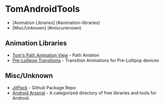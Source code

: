 # TomAndroidTools
* [Animation Libraries] (#animation-libraries)
* [Misc/Unknown] (#miscunknown)

## Animation Libraries
* [Tom's Path Animation View](https://github.com/tspaulding0222/TomAndroidAnimatePathView) - Path Aniation
* [Pre-Lollipop Transitions](https://github.com/takahirom/PreLollipopTransition) - Transition Animations for Pre-Lollipop devices

## Misc/Unknown
* [JitPack](https://jitpack.io/) - Github Package Repo
* [Android Arsenal](https://android-arsenal.com/) - A categorized directory of free libraries and tools for Android.
